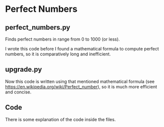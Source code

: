 # Perfect Numbers

## perfect_numbers.py
Finds perfect numbers in range from 0 to 1000 (or less).

I wrote this code before I found a mathematical formula to compute perfect numbers, so it is comparatively long and inefficient.

## upgrade.py
Now this code is written using that mentioned mathematical formula (see https://en.wikipedia.org/wiki/Perfect_number), so it is much more efficient and concise.

## Code
There is some explanation of the code inside the files.
